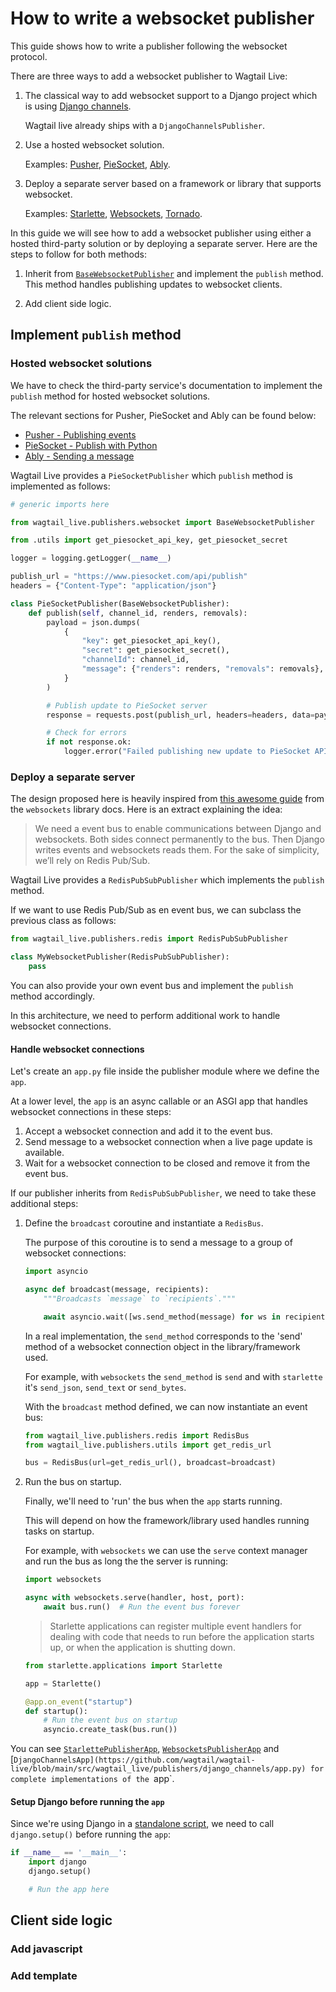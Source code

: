# How to write a websocket publisher

This guide shows how to write a publisher following the websocket protocol.

There are three ways to add a websocket publisher to Wagtail Live:

1. The classical way to add websocket support to a Django project which is using [Django channels](https://channels.readthedocs.io/en/stable/).
    
    Wagtail live already ships with a `DjangoChannelsPublisher`.

2. Use a hosted websocket solution.
    
    Examples: [Pusher](https://pusher.com/), [PieSocket](https://www.piesocket.com/), [Ably](https://ably.com/).

3. Deploy a separate server based on a framework or library that supports websocket.

    Examples: [Starlette](https://github.com/encode/starlette), [Websockets](https://github.com/aaugustin/websockets), [Tornado](https://www.tornadoweb.org/en/stable/).

In this guide we will see how to add a websocket publisher using either a hosted third-party solution or by deploying a separate server. Here are the steps to follow for both methods:

1. Inherit from [`BaseWebsocketPublisher`](https://wagtail.github.io/wagtail-live/reference/publishers/base_websocket_publisher/) and implement the `publish` method. This method handles publishing updates to websocket clients.

2. Add client side logic.


## Implement `publish` method

### Hosted websocket solutions

We have to check the third-party service's documentation to implement the `publish` method for hosted websocket solutions.

The relevant sections for Pusher, PieSocket and Ably can be found below:

- [Pusher - Publishing events](https://pusher.com/docs/channels/server_api/http-api/#publishing-events)
- [PieSocket - Publish with Python](https://www.piesocket.com/docs/3.0/python)
- [Ably - Sending a message](https://ably.com/documentation/quick-start-guide#sending-messages)

Wagtail Live provides a `PieSocketPublisher` which `publish` method is implemented as follows:

```python
# generic imports here

from wagtail_live.publishers.websocket import BaseWebsocketPublisher

from .utils import get_piesocket_api_key, get_piesocket_secret

logger = logging.getLogger(__name__)

publish_url = "https://www.piesocket.com/api/publish"
headers = {"Content-Type": "application/json"}

class PieSocketPublisher(BaseWebsocketPublisher):
    def publish(self, channel_id, renders, removals):
        payload = json.dumps(
            {
                "key": get_piesocket_api_key(),
                "secret": get_piesocket_secret(),
                "channelId": channel_id,
                "message": {"renders": renders, "removals": removals},
            }
        )

        # Publish update to PieSocket server
        response = requests.post(publish_url, headers=headers, data=payload)

        # Check for errors
        if not response.ok:
            logger.error("Failed publishing new update to PieSocket API.")
```

### Deploy a separate server

The design proposed here is heavily inspired from [this awesome guide](https://websockets.readthedocs.io/en/latest/howto/django.html) from the `websockets` library docs. Here is an extract explaining the idea:

> We need a event bus to enable communications between Django and websockets. Both sides connect permanently to the bus. Then Django writes events and websockets reads them. For the sake of simplicity, we’ll rely on Redis Pub/Sub.

Wagtail Live provides a `RedisPubSubPublisher` which implements the `publish` method.

If we want to use Redis Pub/Sub as en event bus, we can subclass the previous class as follows:

```python
from wagtail_live.publishers.redis import RedisPubSubPublisher

class MyWebsocketPublisher(RedisPubSubPublisher):
    pass
```

You can also provide your own event bus and implement the `publish` method accordingly.

In this architecture, we need to perform additional work to handle websocket connections.

#### Handle websocket connections

Let's create an `app.py` file inside the publisher module where we define the `app`.

At a lower level, the `app` is an async callable or an ASGI app that handles websocket connections in these steps:

1. Accept a websocket connection and add it to the event bus.
2. Send message to a websocket connection when a live page update is available.
2. Wait for a websocket connection to be closed and remove it from the event bus.

If our publisher inherits from `RedisPubSubPublisher`, we need to take these additional steps:

1. Define the `broadcast` coroutine and instantiate a `RedisBus`.
    
    The purpose of this coroutine is to send a message to a group of websocket connections:
    ```python
    import asyncio

    async def broadcast(message, recipients):
        """Broadcasts `message` to `recipients`."""

        await asyncio.wait([ws.send_method(message) for ws in recipients])
    ```
    In a real implementation, the `send_method` corresponds to the 'send' method of a websocket connection object in the library/framework used.

    For example, with `websockets` the `send_method` is `send` and with `starlette` it's `send_json`, `send_text` or `send_bytes`.

    With the `broadcast` method defined, we can now instantiate an event bus:
    ```python
    from wagtail_live.publishers.redis import RedisBus
    from wagtail_live.publishers.utils import get_redis_url

    bus = RedisBus(url=get_redis_url(), broadcast=broadcast)
    ```

2. Run the bus on startup.

    Finally, we'll need to 'run' the bus when the `app` starts running.

    This will depend on how the framework/library used handles running tasks on startup.

    For example, with `websockets` we can use the `serve` context manager and run the bus as long the the server is running:
    ```python
    import websockets

    async with websockets.serve(handler, host, port):
        await bus.run()  # Run the event bus forever
    ```

    > Starlette applications can register multiple event handlers for dealing with code that needs to run before the application starts up, or when the application is shutting down.

    ```python
    from starlette.applications import Starlette

    app = Starlette()

    @app.on_event("startup")
    def startup():
        # Run the event bus on startup
        asyncio.create_task(bus.run())
    ```

You can see [`StarlettePublisherApp`](https://github.com/wagtail/wagtail-live/blob/main/src/wagtail_live/publishers/starlette/app.py), [`WebsocketsPublisherApp`](https://github.com/wagtail/wagtail-live/blob/main/src/wagtail_live/publishers/websockets/app.py) and [`DjangoChannelsApp](https://github.com/wagtail/wagtail-live/blob/main/src/wagtail_live/publishers/django_channels/app.py) for complete implementations of the `app`.

#### Setup Django before running the `app`

Since we're using Django in a [standalone script](https://docs.djangoproject.com/en/3.2/topics/settings/#calling-django-setup-is-required-for-standalone-django-usage), we need to call `django.setup()` before running the `app`:

```python
if __name__ == '__main__':
    import django
    django.setup()

    # Run the app here
```

## Client side logic

### Add javascript

### Add template

